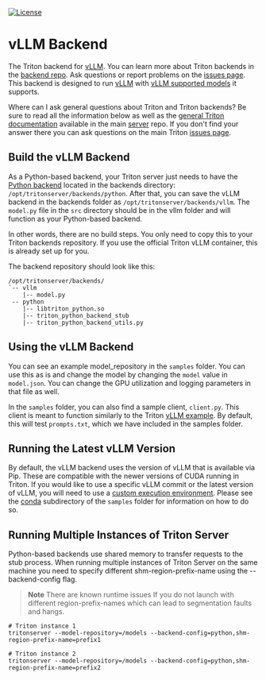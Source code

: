 <!--
# Copyright 2023, NVIDIA CORPORATION & AFFILIATES. All rights reserved.
#
# Redistribution and use in source and binary forms, with or without
# modification, are permitted provided that the following conditions
# are met:
#  * Redistributions of source code must retain the above copyright
#    notice, this list of conditions and the following disclaimer.
#  * Redistributions in binary form must reproduce the above copyright
#    notice, this list of conditions and the following disclaimer in the
#    documentation and/or other materials provided with the distribution.
#  * Neither the name of NVIDIA CORPORATION nor the names of its
#    contributors may be used to endorse or promote products derived
#    from this software without specific prior written permission.
#
# THIS SOFTWARE IS PROVIDED BY THE COPYRIGHT HOLDERS ``AS IS'' AND ANY
# EXPRESS OR IMPLIED WARRANTIES, INCLUDING, BUT NOT LIMITED TO, THE
# IMPLIED WARRANTIES OF MERCHANTABILITY AND FITNESS FOR A PARTICULAR
# PURPOSE ARE DISCLAIMED.  IN NO EVENT SHALL THE COPYRIGHT OWNER OR
# CONTRIBUTORS BE LIABLE FOR ANY DIRECT, INDIRECT, INCIDENTAL, SPECIAL,
# EXEMPLARY, OR CONSEQUENTIAL DAMAGES (INCLUDING, BUT NOT LIMITED TO,
# PROCUREMENT OF SUBSTITUTE GOODS OR SERVICES; LOSS OF USE, DATA, OR
# PROFITS; OR BUSINESS INTERRUPTION) HOWEVER CAUSED AND ON ANY THEORY
# OF LIABILITY, WHETHER IN CONTRACT, STRICT LIABILITY, OR TORT
# (INCLUDING NEGLIGENCE OR OTHERWISE) ARISING IN ANY WAY OUT OF THE USE
# OF THIS SOFTWARE, EVEN IF ADVISED OF THE POSSIBILITY OF SUCH DAMAGE.
-->

[![License](https://img.shields.io/badge/License-BSD3-lightgrey.svg)](https://opensource.org/licenses/BSD-3-Clause)

# vLLM Backend

The Triton backend for [vLLM](https://github.com/vllm-project/vllm).
You can learn more about Triton backends in the [backend
repo](https://github.com/triton-inference-server/backend). Ask
questions or report problems on the [issues
page](https://github.com/triton-inference-server/server/issues).
This backend is designed to run [vLLM](https://github.com/vllm-project/vllm)
with
[vLLM supported models](https://vllm.readthedocs.io/en/latest/models/supported_models.html)
it supports.

Where can I ask general questions about Triton and Triton backends?
Be sure to read all the information below as well as the [general
Triton documentation](https://github.com/triton-inference-server/server#triton-inference-server)
available in the main [server](https://github.com/triton-inference-server/server)
repo. If you don't find your answer there you can ask questions on the
main Triton [issues page](https://github.com/triton-inference-server/server/issues).

## Build the vLLM Backend

As a Python-based backend, your Triton server just needs to have the [Python backend](https://github.com/triton-inference-server/python_backend)
located in the backends directory: `/opt/tritonserver/backends/python`. After that, you can save the vLLM backend in the backends folder as `/opt/tritonserver/backends/vllm`. The `model.py` file in the `src` directory should be in the vllm folder and will function as your Python-based backend.

In other words, there are no build steps. You only need to copy this to your Triton backends repository. If you use the official Triton vLLM container, this is already set up for you.

The backend repository should look like this:
```
/opt/tritonserver/backends/
`-- vllm
    |-- model.py
 -- python
    |-- libtriton_python.so
    |-- triton_python_backend_stub
    |-- triton_python_backend_utils.py
```

## Using the vLLM Backend

You can see an example model_repository in the `samples` folder.
You can use this as is and change the model by changing the `model` value in `model.json`.
You can change the GPU utilization and logging parameters in that file as well.

In the `samples` folder, you can also find a sample client, `client.py`.
This client is meant to function similarly to the Triton
[vLLM example](https://github.com/triton-inference-server/tutorials/tree/main/Quick_Deploy/vLLM).
By default, this will test `prompts.txt`, which we have included in the samples folder.

## Running the Latest vLLM Version

By default, the vLLM backend uses the version of vLLM that is available via Pip.
These are compatible with the newer versions of CUDA running in Triton.
If you would like to use a specific vLLM commit or the latest version of vLLM, you
will need to use a
[custom execution environment](https://github.com/triton-inference-server/python_backend#creating-custom-execution-environments).
Please see the
[conda](samples/conda) subdirectory of the `samples` folder for information on how to do so.

## Running Multiple Instances of Triton Server

Python-based backends use shared memory to transfer requests to the stub process. When running multiple instances of Triton Server on the same machine you need to specify different shm-region-prefix-name using the --backend-config flag.

> **Note** There are known runtime issues If you do not launch with different region-prefix-names which can lead to segmentation faults and hangs. 
```
# Triton instance 1
tritonserver --model-repository=/models --backend-config=python,shm-region-prefix-name=prefix1

# Triton instance 2
tritonserver --model-repository=/models --backend-config=python,shm-region-prefix-name=prefix2
```